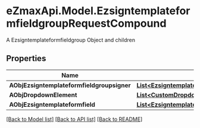 # eZmaxApi.Model.EzsigntemplateformfieldgroupRequestCompound
A Ezsigntemplateformfieldgroup Object and children

## Properties

Name | Type | Description | Notes
------------ | ------------- | ------------- | -------------
**AObjEzsigntemplateformfieldgroupsigner** | [**List&lt;EzsigntemplateformfieldgroupsignerRequestCompound&gt;**](EzsigntemplateformfieldgroupsignerRequest.md) |  | 
**AObjDropdownElement** | [**List&lt;CustomDropdownElementRequestCompound&gt;**](CustomDropdownElementRequest.md) |  | [optional] 
**AObjEzsigntemplateformfield** | [**List&lt;EzsigntemplateformfieldRequestCompound&gt;**](EzsigntemplateformfieldRequestCompound.md) |  | 

[[Back to Model list]](../README.md#documentation-for-models) [[Back to API list]](../README.md#documentation-for-api-endpoints) [[Back to README]](../README.md)

